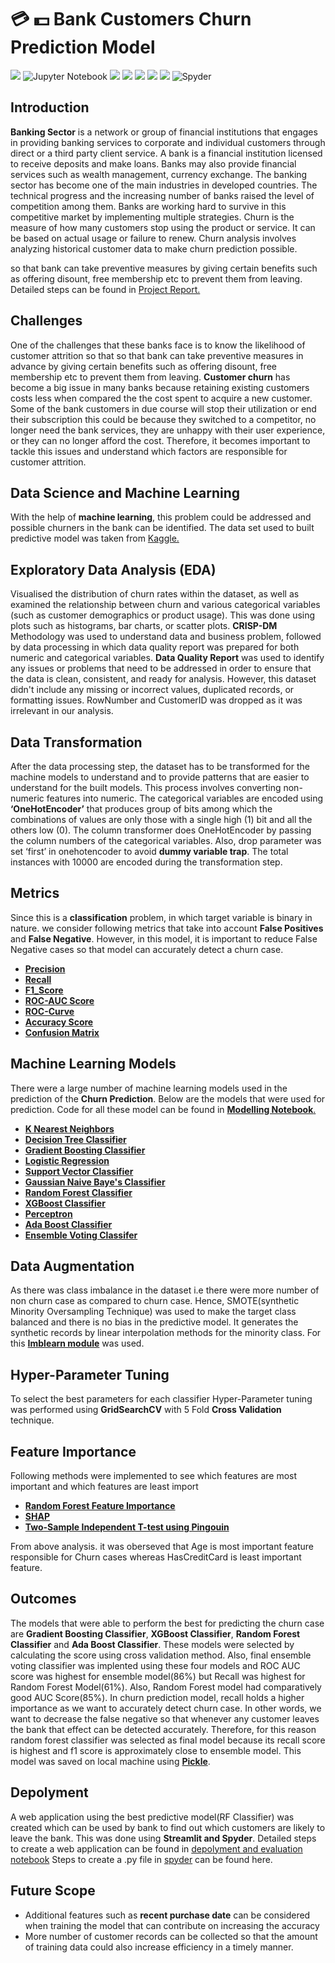  # :credit_card: :dollar: Bank Customers Churn Prediction Model

[![](https://img.shields.io/badge/Python-FFD43B?style=for-the-badge&logo=python&logoColor=darkgreen)](https://www.python.org) 
![Jupyter Notebook](https://img.shields.io/badge/jupyter-%23FA0F00.svg?style=for-the-badge&logo=jupyter&logoColor=white)
[![](https://img.shields.io/badge/scikit_learn-F7931E?style=for-the-badge&logo=scikit-learn&logoColor=white)](https://scikit-learn.org/stable/)
[![](https://img.shields.io/badge/SciPy-654FF0?style=for-the-badge&logo=SciPy&logoColor=white)](https://www.scipy.org)
[![](https://img.shields.io/badge/Numpy-777BB4?style=for-the-badge&logo=numpy&logoColor=white)](https://numpy.org) 
[![](https://img.shields.io/badge/Pandas-2C2D72?style=for-the-badge&logo=pandas&logoColor=white)](https://pandas.pydata.org) 
[![](https://img.shields.io/badge/conda-342B029.svg?&style=for-the-badge&logo=anaconda&logoColor=white)](https://www.anaconda.com)
![Spyder](https://img.shields.io/badge/Spyder-838485?style=for-the-badge&logo=spyder%20ide&logoColor=maroon)


## Introduction 
__Banking Sector__ is a network or group of financial institutions that engages in providing banking
services to corporate and individual customers through direct or a third party client service. 
A bank is a financial institution licensed to receive deposits and make loans. 
Banks may also provide financial services such as wealth management, currency exchange. The banking sector
has become one of the main industries in developed countries. 
The technical progress and the increasing number of banks raised the level of competition among them. 
Banks are working hard to survive in this competitive market by implementing multiple strategies.
Churn is the measure of how many customers stop using the product or service. It can be based on actual usage or failure to renew.
Churn analysis involves analyzing historical customer data to make churn prediction possible.

  so that bank can take preventive measures  by giving certain benefits
such as offering disount, free membership etc to prevent
them from leaving. Detailed steps can be found in [Project Report.](https://github.com/iqrabismii/Machine-Learning-Projects/blob/main/BankCustomerChurnPrediction/ProjectReport_Group6.pdf) 

## Challenges
One of the challenges that these banks face is to know the likelihood of customer attrition so that so that bank can 
take preventive measures in advance by giving certain benefits
such as offering disount, free membership etc to prevent
them from leaving.  __Customer churn__ has become a big issue in many banks because retaining existing customers costs less 
when compared the the cost spent to acquire a new customer.
Some of the bank customers in due course will stop their utilization or end their subscription this could be
because they switched to a competitor, no longer need the bank services, they are unhappy with their user experience, 
or they can no longer afford the cost.
Therefore, it becomes important to tackle this issues and understand which factors are responsible for customer attrition. 


## Data Science and Machine Learning 

With the help of __machine learning__, 
this problem could be addressed and possible churners in the bank can be identified. The data set used to built predictive model was taken from 
[Kaggle.](https://github.com/iqrabismii/Machine-Learning-Projects/blob/main/BankCustomerChurnPrediction/Churn_Modelling.csv)

## Exploratory Data Analysis (EDA)

Visualised the distribution of churn rates within the dataset,
as well as examined the relationship between churn and various categorical variables (such as customer demographics or product usage). 
This was done using plots such as histograms, bar charts, or scatter plots.
__CRISP-DM__ Methodology was used to understand data and business problem, followed by data processing in which data quality report was prepared for both 
numeric and categorical variables. __Data Quality Report__ was used to identify any issues or 
problems that need to be addressed in order to ensure that the data is clean, consistent, and ready for analysis. 
However, this dataset didn't include any missing or incorrect values, duplicated records, or formatting issues. RowNumber and CustomerID was dropped as 
it was irrelevant in our analysis.

## Data Transformation 

After the data processing step, the dataset has to be transformed for the machine models 
to understand and to provide patterns that are easier to understand for the built models. 
This process involves converting non-numeric features into numeric. 
The categorical variables are encoded using __‘OneHotEncoder’__ that produces group of 
bits among which the combinations of values are only those with a single high (1) bit and all the others low (0). 
The column transformer does OneHotEncoder by passing the column numbers of the categorical variables. 
Also, drop parameter was set ‘first’ in onehotencoder to avoid __dummy variable trap__. 
The total instances with 10000 are encoded during the transformation step. 

## Metrics
Since this is a __classification__ problem, in which target variable is binary in nature. 
we consider following metrics that take into account __False Positives__ and __False Negative__. However, in this model, it is important to reduce False Negative
cases so that model can accurately detect a churn case.

* [__Precision__](https://scikit-learn.org/stable/modules/generated/sklearn.metrics.precision_score.html)
* [__Recall__](https://scikit-learn.org/stable/modules/generated/sklearn.metrics.recall_score.html)
* [__F1_Score__](https://scikit-learn.org/stable/modules/generated/sklearn.metrics.f1_score.html)
* [__ROC-AUC Score__](https://scikit-learn.org/stable/modules/generated/sklearn.metrics.roc_auc_score.html)
* [__ROC-Curve__](https://scikit-learn.org/stable/modules/generated/sklearn.metrics.roc_curve.html)
* [__Accuracy Score__](https://scikit-learn.org/stable/modules/generated/sklearn.metrics.accuracy_score.html)
* [__Confusion Matrix__](https://scikit-learn.org/stable/modules/generated/sklearn.metrics.confusion_matrix.html)

## Machine Learning Models

There were a large number of machine learning models used in the prediction of the __Churn Prediction__.
Below are the models that were used for prediction. Code for all these model can be found in [__Modelling Notebook__.](https://github.com/iqrabismii/Machine-Learning-Projects/blob/main/BankCustomerChurnPrediction/Machine_Learning_Project_Modelling_Group6.ipynb)

* [__K Nearest Neighbors__](https://scikit-learn.org/stable/modules/generated/sklearn.neighbors.KNeighborsClassifier.html)
* [__Decision Tree Classifier__](https://scikit-learn.org/stable/modules/generated/sklearn.tree.DecisionTreeClassifier.html)
* [__Gradient Boosting Classifier__](https://scikit-learn.org/stable/modules/generated/sklearn.ensemble.GradientBoostingClassifier.html)
* [__Logistic Regression__](https://scikit-learn.org/stable/modules/generated/sklearn.linear_model.LogisticRegression.html)
* [__Support Vector Classifier__](https://scikit-learn.org/stable/modules/generated/sklearn.svm.SVC.html)
* [__Gaussian Naive Baye's Classifier__](https://scikit-learn.org/stable/modules/generated/sklearn.naive_bayes.GaussianNB.html)
* [__Random Forest Classifier__](https://scikit-learn.org/stable/modules/generated/sklearn.ensemble.RandomForestClassifier.html)
* [__XGBoost Classifier__](https://xgboost.readthedocs.io/en/stable/python/python_api.html)
* [__Perceptron__](https://scikit-learn.org/stable/modules/generated/sklearn.linear_model.Perceptron.html)
* [__Ada Boost Classifier__](https://scikit-learn.org/stable/modules/generated/sklearn.ensemble.AdaBoostClassifier.html)
* [__Ensemble Voting Classifer__](https://scikit-learn.org/stable/modules/generated/sklearn.ensemble.VotingClassifier.html)

## Data Augmentation 
As there was class imbalance in the dataset i.e there were more number of non churn case as compared to churn case.
Hence, SMOTE(synthetic Minority Oversampling Technique) was used to make the target class balanced and there is no bias in the predictive model. 
It generates the synthetic records by linear interpolation methods for the minority class. For this [__Imblearn module__](https://imbalanced-learn.org/stable/references/generated/imblearn.over_sampling.SMOTE.html)
was used.

## Hyper-Parameter Tuning 
To select the best parameters for each classifier Hyper-Parameter tuning was performed using __GridSearchCV__ with 5 Fold __Cross Validation__ technique. 

## Feature Importance
Following methods were implemented to see which features are most important and which features are least import
* [__Random Forest Feature Importance__](https://scikit-learn.org/stable/auto_examples/ensemble/plot_forest_importances.html)
* [__SHAP__](https://shap.readthedocs.io/en/latest/)
* [__Two-Sample Independent T-test using Pingouin__](https://pingouin-stats.org/build/html/index.html)

From above analysis. it was oberseved that Age is most important feature responsible for Churn cases whereas HasCreditCard is least important feature. 

## Outcomes

The models that were able to perform the best for predicting the churn case are __Gradient Boosting Classifier__, __XGBoost Classifier__,
 __Random Forest Classifier__ and __Ada Boost Classifier__. These models were selected by calculating the score using cross validation method.
 Also, final ensemble voting classifier was implented using these four models and ROC AUC score 
 was highest for ensemble model(86%) but Recall was highest for Random Forest Model(61%). Also, Random Forest model had comparatively good AUC Score(85%).
 In churn prediction model, recall holds a higher importance as we want to accurately detect churn case. 
 In other words, we want to decrease the false negative so 
 that whenever any customer leaves the bank that effect can be detected accurately. 
 Therefore, for this reason random forest classifier was selected as 
 final model because its recall score is highest and f1 score is approximately close to ensemble model. This model was saved on local machine using [__Pickle__](https://github.com/iqrabismii/Machine-Learning-Projects/blob/main/BankCustomerChurnPrediction/deploy_model.sav). 
 
 ## Depolyment
 A web application using the best predictive model(RF Classifier) was created which can be used by bank to
 find out which customers are likely to leave the bank. This was done using __Streamlit and Spyder__. Detailed steps to create a web application can be
 found in [depolyment and evaluation notebook](https://github.com/iqrabismii/Machine-Learning-Projects/blob/main/BankCustomerChurnPrediction/Machine_Learning-Evaluation_Deployment_Group6.ipynb)
 Steps to create a .py file in [spyder](https://github.com/iqrabismii/Machine-Learning-Projects/blob/main/BankCustomerChurnPrediction/ChurnPredictiveModel.py) can be found here. 
 
 ## Future Scope

* Additional features such as __recent purchase date__ can be considered when training the model that can contribute on increasing the accuracy
* More number of customer records can be collected so that the amount of training data could also increase efficiency in a timely manner.

 
 
 
